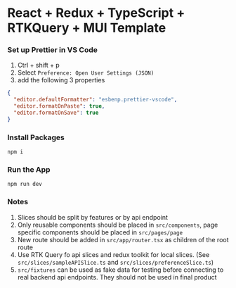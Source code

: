 # React + Redux + TypeScript + RTKQuery + MUI Template

### Set up Prettier in VS Code

1. Ctrl + shift + p
2. Select `Preference: Open User Settings (JSON)`
3. add the following 3 properties

```json
{
  "editor.defaultFormatter": "esbenp.prettier-vscode",
  "editor.formatOnPaste": true,
  "editor.formatOnSave": true
}
```

### Install Packages

`npm i`

### Run the App

`npm run dev`

### Notes

1. Slices should be split by features or by api endpoint
2. Only reusable components should be placed in `src/components`, page specific components should be placed in `src/pages/page`
3. New route should be added in `src/app/router.tsx` as children of the root route
4. Use RTK Query fo api slices and redux toolkit for local slices. (See `src/slices/sampleAPISlice.ts` and `src/slices/preferenceSlice.ts`)
5. `src/fixtures` can be used as fake data for testing before connecting to real backend api endpoints. They should not be used in final product
